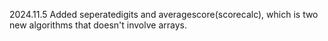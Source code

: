 2024.11.5 Added seperatedigits and averagescore(scorecalc), which is two new algorithms that doesn't involve arrays.

